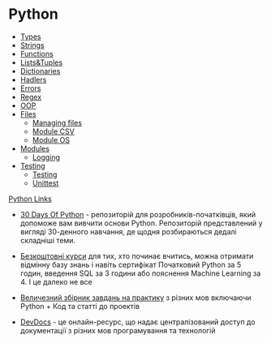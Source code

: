 # Python

- [Types](https://github.com/acvetochka/useful/blob/main/Python/Types.md)
- [Strings](https://github.com/acvetochka/useful/blob/main/Python/Strings.md)
- [Functions](https://github.com/acvetochka/useful/blob/main/Python/Functions.md)
- [Lists&Tuples](https://github.com/acvetochka/useful/blob/main/Python/Lists%26Tuples.md)
- [Dictionaries](https://github.com/acvetochka/useful/blob/main/Python/Dictionaries.md)
- [Hadlers](https://github.com/acvetochka/useful/blob/main/Python/Handlers.md)
- [Errors](https://github.com/acvetochka/useful/blob/main/Python/Errors.md)
- [Regex](https://github.com/acvetochka/useful/blob/main/Python/Regex.md)
- [OOP](https://github.com/acvetochka/useful/blob/main/Python/OOP.md)
- [Files](https://github.com/acvetochka/useful/tree/main/Python/Files)
  - [Managing files](https://github.com/acvetochka/useful/blob/main/Python/Files/Managing%20files.md)
  - [Module CSV](https://github.com/acvetochka/useful/blob/main/Python/Files/Module%20CSV.md)
  - [Module OS](https://github.com/acvetochka/useful/blob/main/Python/Files/Module%20OS.md)
- [Modules](https://github.com/acvetochka/useful/tree/main/Python/Modules)
  - [Logging](https://github.com/acvetochka/useful/blob/main/Python/Modules/Logging.md)
- [Testing](https://github.com/acvetochka/useful/tree/main/Python/Testing)
  - [Testing](https://github.com/acvetochka/useful/tree/main/Python/Testing)
  - [Unittest](https://github.com/acvetochka/useful/blob/main/Python/Testing/Unittest.md)


[Python Links](https://github.com/acvetochka/useful/blob/main/Python/Python.md)

- [30 Days Of Python](https://github.com/Asabeneh/30-Days-Of-Python) - репозиторій для розробників-початківців, який допоможе вам вивчити основи Python.
Репозиторій представлений у вигляді 30-денного навчання, де щодня розбираються дедалі складніші теми.

- [Безкоштовні курси](https://www.kaggle.com/learn) для тих, хто починає вчитись, можна отримати відмінну базу знань і навіть сертифікат
Початковий Python за 5 годин, введення SQL за 3 години або пояснення Machine Learning за 4. І це далеко не все

- [Величезний збірник завдань на практику](https://github.com/practical-tutorials/project-based-learning#python) з різних мов включаючи Python + Код та статті до проектів

- [DevDocs](https://devdocs.io/) - це онлайн-ресурс, що надає централізований доступ до документації з різних мов програмування та технологій


